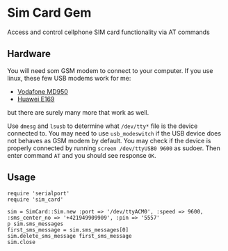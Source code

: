 # Sim Card Gem

Access and control cellphone SIM card functionality via AT commands

## Hardware

You will need som GSM modem to connect to your computer.
If you use linux, these few USB modems work for me:

 * [Vodafone MD950](https://github.com/sk-vpohybe/stopa-monitor/wiki/3G-modem-Vodafone-MD950)
 * [Huawei E169](https://github.com/sk-vpohybe/stopa-monitor/wiki/3G-modem-Huawei-E169-E620-E800)

but there are surely many more that work as well.

Use `dmesg` and `lsusb` to determine what `/dev/tty*` file is the device connected to.
You may need to use `usb_modeswitch` if the USB device does not behaves as GSM modem by default.
You may check if the device is properly connected by running `screen /dev/ttyUSB0 9600` as sudoer.
Then enter command `AT` and you should see response `OK`.

## Usage

```
require 'serialport'
require 'sim_card'

sim = SimCard::Sim.new :port => '/dev/ttyACM0', :speed => 9600, :sms_center_no => '+421949909909', :pin => '5557'
p sim.sms_messages
first_sms_message = sim.sms_messages[0]
sim.delete_sms_message first_sms_message
sim.close

```